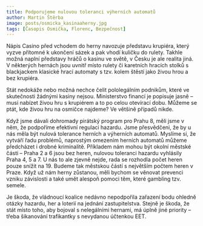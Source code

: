 ```yaml
---
title: Podporujeme nulovou toleranci výherních automatů
author: Martin Štěrba
image: posts/osmicka_kasinaaherny.jpg
tags: [Časopis Osmička, Florenc, Bezpečnost]
---
```


Nápis Casino před vchodem do herny navozuje představu krupiéra, který vyzve přítomné k ukončení sázek a pak vhodí kuličku do rulety. Takhle možná naplní představy hráčů o kasinu ve světě, v Česku je ale realita jiná. V některých hernách jsou uvnitř místo rulety či karetních hracích stolků s blackjackem klasické hrací automaty s tzv. kolem štěstí jako živou hrou a bez krupiéra.

Stát nedokáže nebo možná nechce čelit pololegálním podnikům, které ve skutečnosti žádnými kasiny nejsou. Ministerstvo financí je popisuje jasně – musí nabízet živou hru s krupiérem a to po celou otevírací dobu. Můžeme se ptát, kde živou hru na osmičce najdeme? Ve většině případů nikde.

Když jsme dávali dohromady pirátský program pro Prahu 8, měli jsme v něm, že podpoříme efektivní regulaci hazardu. Jsme přesvědčeni, že by u nás měla být nulová tolerance herních a výherních automatů. Myslíme si, že vytváří řadu problémů, naprostým omezením herních automatů můžeme předcházet i drobné kriminalitě. Příkladem nám mohou být okolní městské části – Praha 2 a 6 jsou bez heren, nulovou toleranci hazardu vyhlásily Praha 4, 5 a 7. U nás to ale zjevně nejde, rada se rozhodla počet heren pouze snížit na 19. Budeme tak městskou částí s největším počtem heren v Praze. Když už nám herny zůstanou, měli bychom se věnovat prevenci vzniku závislosti a také umět alespoň pomoci těm, které gambling tzv. semele.

Je škoda, že vládnoucí koalice nedávno nepodpořila zařazení bodu ohledně otázky hazardu, her a loterií na jednání zastupitelstva. Stejně je škoda, že stát místo toho, aby bojoval s nelegálními hernami, má úplně jiné priority – třeba šikanování trafikantky s nevydanou účtenkou EET.
